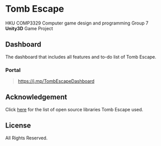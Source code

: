 # Tomb Escape
HKU COMP3329 Computer game design and programming Group 7 **Unity3D** Game Project
## Dashboard
The dashboard that includes all features and to-do list of Tomb Escape.
### Portal
> https://j.mp/TombEscapeDashboard
## Acknowledgement
Click [here](/CREDIT.md) for the list of open source libraries Tomb Escape used.
## License
All Rights Reserved. 
